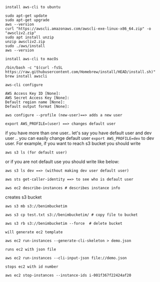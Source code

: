`install aws-cli to ubuntu` 

```
sudo apt-get update
sudo apt-get upgrade
aws --version
curl "https://awscli.amazonaws.com/awscli-exe-linux-x86_64.zip" -o "awscliv2.zip"
sudo apt install unzip
unzip awscliv2.zip
sudo ./aws/install
aws --version
```
`install aws-cli to macOs`

```
/bin/bash -c "$(curl -fsSL https://raw.githubusercontent.com/Homebrew/install/HEAD/install.sh)"
brew install awscli
```

`aws-cli configure`
```
AWS Access Key ID [None]:
AWS Secret Access Key [None]: 
Default region name [None]:
Default output format [None]:
```

```
aws configure --profile (new-user)==> adds a new user 
```
```
export AWS_PROFILE=(user) ==> changes default user
```

if you have more than one user.. let's say you have default user and dev user .. you can easily change default user `export AWS_PROFILE=dev` to dev user. 
For example, if you want to reach s3 bucket you should write

```
aws s3 ls (for default user)
```
or if you are not default use you should write like below: 

```
aws s3 ls dev ==> (without making dev user default user)
```

```
aws sts get-caller-identity ==> to see who is default user
```


```
aws ec2 describe-instances # describes instance info
```

creates s3 bucket 
```
aws s3 mb s3://benimbucketim
```

```
aws s3 cp test.txt s3://benimbucketim/ # copy file to bucket
```

```
aws s3 rb s3://benimbucketim --force  # delete bucket
```

`will generate ec2 template`
```
aws ec2 run-instances --generate-cli-skeleton > demo.json 
```
`runs ec2 with json file`
```
aws ec2 run-instances --cli-input-json file://demo.json
```
`stops ec2 with id number`
```
aws ec2 stop-instances --instance-ids i-001f367f22424af20
```

